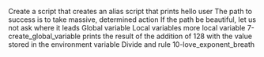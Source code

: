 Create a script that creates an alias
script that prints hello user
The path to success is to take massive, determined action
If the path be beautiful, let us not ask where it leads
Global variable
Local variables
more local variable
7-create_global_variable
prints the result of the addition of 128 with the value stored in the environment variable
Divide and rule
10-love_exponent_breath